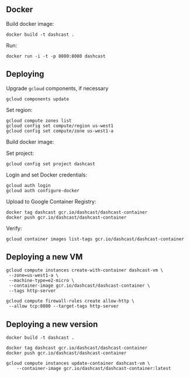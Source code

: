 ## Docker
Build docker image:

```
docker build -t dashcast .
```

Run: 

```
docker run -i -t -p 8080:8080 dashcast
```

## Deploying

Upgrade `gcloud` components, if necessary

```
gcloud components update
```

Set region:

```
gcloud compute zones list
gcloud config set compute/region us-west1
gcloud config set compute/zone us-west1-a
```

Build docker image:

Set project:

```
gcloud config set project dashcast 
```

Login and set Docker credentials:

```
gcloud auth login
gcloud auth configure-docker
```

Upload to Google Container Registry:

```
docker tag dashcast gcr.io/dashcast/dashcast-container
docker push gcr.io/dashcast/dashcast-container
```

Verify:

```
gcloud container images list-tags gcr.io/dashcast/dashcast-container
```

## Deploying a new VM

```
gcloud compute instances create-with-container dashcast-vm \
 --zone=us-west1-a \
 --machine-type=e2-micro \
 --container-image gcr.io/dashcast/dashcast-container \
 --tags http-server
```

```
gcloud compute firewall-rules create allow-http \
 --allow tcp:8080 --target-tags http-server
```

## Deploying a new version

```
docker build -t dashcast .
```

```
docker tag dashcast gcr.io/dashcast/dashcast-container
docker push gcr.io/dashcast/dashcast-container
```

```
gcloud compute instances update-container dashcast-vm \
    --container-image gcr.io/dashcast/dashcast-container:latest
```


